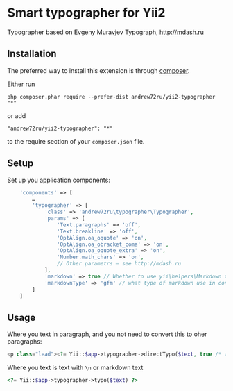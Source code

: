Smart typographer for Yii2
==========================
Typographer based on Evgeny Muravjev Typograph, http://mdash.ru

Installation
------------

The preferred way to install this extension is through [composer](http://getcomposer.org/download/).

Either run

```
php composer.phar require --prefer-dist andrew72ru/yii2-typographer "*"
```

or add

```
"andrew72ru/yii2-typographer": "*"
```

to the require section of your `composer.json` file.


Setup
-----

Set up you application components:

```php
    'components' => [
        …
        'typographer' => [
            'class' => 'andrew72ru\typographer\Typographer',
            'params' => [
                'Text.paragraphs' => 'off',
                'Text.breakline' => 'off',
                'OptAlign.oa_oquote' => 'on',
                'OptAlign.oa_obracket_coma' => 'on',
                'OptAlign.oa_oquote_extra' => 'on',
                'Number.math_chars' => 'on',
                // Other parametrs – see http://mdash.ru
            ],
            'markdown' => true // Whether to use yii\helpers\Markdown to convert text
            'markdownType' => 'gfm' // what type of markdown use in converter
        ]
    ]
```

Usage
-----

Where you text in paragraph, and you not need to convert this to oher paragraphs:

```php
<p class="lead"><?= Yii::$app->typographer->directTypo($text, true /* true – use Yii ntext formatter, false - do not use */)?></p>
```

Where you text is text with `\n` or markdown text

```php
<?= Yii::$app->typographer->typo($text) ?>
```